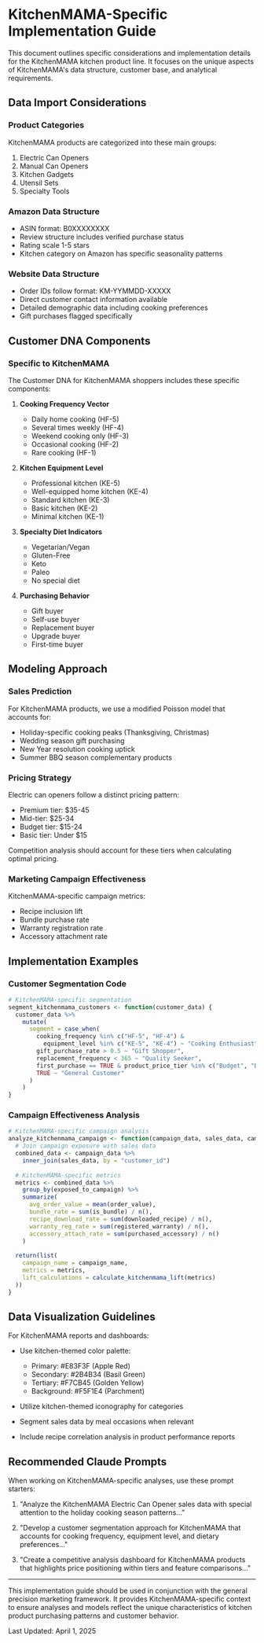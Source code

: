# KitchenMAMA-Specific Implementation Guide

This document outlines specific considerations and implementation details for the KitchenMAMA kitchen product line. It focuses on the unique aspects of KitchenMAMA's data structure, customer base, and analytical requirements.

## Data Import Considerations

### Product Categories
KitchenMAMA products are categorized into these main groups:
1. Electric Can Openers
2. Manual Can Openers
3. Kitchen Gadgets
4. Utensil Sets
5. Specialty Tools

### Amazon Data Structure
- ASIN format: B0XXXXXXXX
- Review structure includes verified purchase status
- Rating scale 1-5 stars
- Kitchen category on Amazon has specific seasonality patterns

### Website Data Structure
- Order IDs follow format: KM-YYMMDD-XXXXX
- Direct customer contact information available
- Detailed demographic data including cooking preferences
- Gift purchases flagged specifically

## Customer DNA Components

### Specific to KitchenMAMA
The Customer DNA for KitchenMAMA shoppers includes these specific components:

1. **Cooking Frequency Vector**
   - Daily home cooking (HF-5)
   - Several times weekly (HF-4)
   - Weekend cooking only (HF-3)
   - Occasional cooking (HF-2)
   - Rare cooking (HF-1)

2. **Kitchen Equipment Level**
   - Professional kitchen (KE-5)
   - Well-equipped home kitchen (KE-4)
   - Standard kitchen (KE-3)
   - Basic kitchen (KE-2)
   - Minimal kitchen (KE-1)

3. **Specialty Diet Indicators**
   - Vegetarian/Vegan
   - Gluten-Free
   - Keto
   - Paleo
   - No special diet

4. **Purchasing Behavior**
   - Gift buyer
   - Self-use buyer
   - Replacement buyer
   - Upgrade buyer
   - First-time buyer

## Modeling Approach

### Sales Prediction
For KitchenMAMA products, we use a modified Poisson model that accounts for:
- Holiday-specific cooking peaks (Thanksgiving, Christmas)
- Wedding season gift purchasing
- New Year resolution cooking uptick
- Summer BBQ season complementary products

### Pricing Strategy
Electric can openers follow a distinct pricing pattern:
- Premium tier: $35-45
- Mid-tier: $25-34
- Budget tier: $15-24
- Basic tier: Under $15

Competition analysis should account for these tiers when calculating optimal pricing.

### Marketing Campaign Effectiveness
KitchenMAMA-specific campaign metrics:
- Recipe inclusion lift
- Bundle purchase rate
- Warranty registration rate
- Accessory attachment rate

## Implementation Examples

### Customer Segmentation Code
```r
# KitchenMAMA-specific segmentation
segment_kitchenmama_customers <- function(customer_data) {
  customer_data %>%
    mutate(
      segment = case_when(
        cooking_frequency %in% c("HF-5", "HF-4") & 
          equipment_level %in% c("KE-5", "KE-4") ~ "Cooking Enthusiast",
        gift_purchase_rate > 0.5 ~ "Gift Shopper",
        replacement_frequency < 365 ~ "Quality Seeker",
        first_purchase == TRUE & product_price_tier %in% c("Budget", "Basic") ~ "Price Explorer",
        TRUE ~ "General Customer"
      )
    )
}
```

### Campaign Effectiveness Analysis
```r
# KitchenMAMA-specific campaign analysis
analyze_kitchenmama_campaign <- function(campaign_data, sales_data, campaign_name) {
  # Join campaign exposure with sales data
  combined_data <- campaign_data %>%
    inner_join(sales_data, by = "customer_id")
  
  # KitchenMAMA-specific metrics
  metrics <- combined_data %>%
    group_by(exposed_to_campaign) %>%
    summarize(
      avg_order_value = mean(order_value),
      bundle_rate = sum(is_bundle) / n(),
      recipe_download_rate = sum(downloaded_recipe) / n(),
      warranty_reg_rate = sum(registered_warranty) / n(),
      accessory_attach_rate = sum(purchased_accessory) / n()
    )
  
  return(list(
    campaign_name = campaign_name,
    metrics = metrics,
    lift_calculations = calculate_kitchenmama_lift(metrics)
  ))
}
```

## Data Visualization Guidelines

For KitchenMAMA reports and dashboards:
- Use kitchen-themed color palette: 
  - Primary: #E83F3F (Apple Red)
  - Secondary: #2B4B34 (Basil Green)
  - Tertiary: #F7CB45 (Golden Yellow)
  - Background: #F5F1E4 (Parchment)
  
- Utilize kitchen-themed iconography for categories
- Segment sales data by meal occasions when relevant
- Include recipe correlation analysis in product performance reports

## Recommended Claude Prompts

When working on KitchenMAMA-specific analyses, use these prompt starters:

1. "Analyze the KitchenMAMA Electric Can Opener sales data with special attention to the holiday cooking season patterns..."

2. "Develop a customer segmentation approach for KitchenMAMA that accounts for cooking frequency, equipment level, and dietary preferences..."

3. "Create a competitive analysis dashboard for KitchenMAMA products that highlights price positioning within tiers and feature comparisons..."

---

This implementation guide should be used in conjunction with the general precision marketing framework. It provides KitchenMAMA-specific context to ensure analyses and models reflect the unique characteristics of kitchen product purchasing patterns and customer behavior.

Last Updated: April 1, 2025